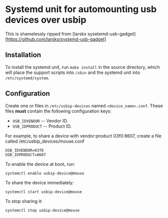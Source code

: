 # Systemd unit for automounting usb devices over usbip

This is shamelessly ripped from [larsks sysetemd-usb-gadget][https://github.com/larsks/systemd-usb-gadget]

## Installation

To install the systemd unit, run `make install` in the source
directory, which will place the support scripts into `/sbin` and the
systemd unit into `/etc/systemd/system`.

## Configuration

Create one or files in `/etc/usbip-devices` named `<device_name>.conf`.
These files **must** contain the following configuration keys:


- `USB_IDVENDOR` -- Vendor ID. 
- `USB_IDPRODUCT` -- Product ID. 

For example, to share a device with vendor:product 03f0:8607, create a file
called /etc/usbip_devices/mouse.conf

    USB_IDVENDOR=03f0
    USB_IDPRODUCT=8607

To enable the device at boot, run:

    systemctl enable usbip-device@mouse

To share the device immediately:

    systemctl start usbip-device@mouse

To stop sharing it:

    systemctl stop usbip-device@mouse
